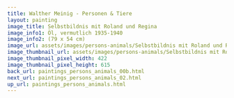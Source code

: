 ```yaml
---
title: Walther Meinig - Personen & Tiere
layout: painting
image_title: Selbstbildnis mit Roland und Regina
image_info1: Öl, vermutlich 1935-1940
image_info2: (79 x 54 cm)
image_url: assets/images/persons-animals/Selbstbildnis mit Roland und Regina.png
image_thumbnail_url: assets/images/persons-animals/Selbstbildnis mit Roland und Regina-klein.png
image_thumbnail_pixel_width: 422
image_thumbnail_pixel_height: 615
back_url: paintings_persons_animals_00b.html
next_url: paintings_persons_animals_02.html
up_url: paintings_persons_animals.html
---
```

